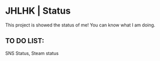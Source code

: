 # JHLHK | Status

This project is showed the status of me! You can know what I am doing.

## TO DO LIST:

SNS Status, Steam status